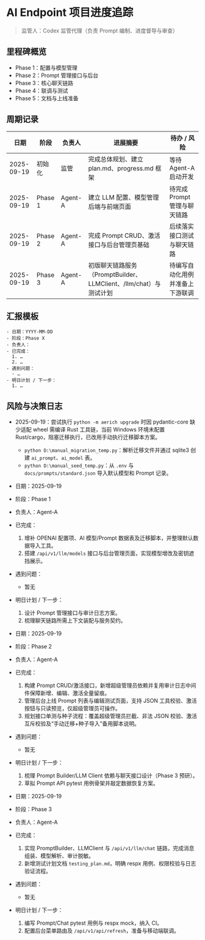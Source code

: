 # AI Endpoint 项目进度追踪

> 监管人：Codex 监管代理（负责 Prompt 编制、进度督导与审查）

## 里程碑概览
- Phase 1：配置与模型管理
- Phase 2：Prompt 管理接口与后台
- Phase 3：核心聊天链路
- Phase 4：联调与测试
- Phase 5：文档与上线准备

## 周期记录
| 日期 | 阶段 | 负责人 | 进展摘要 | 待办 / 风险 |
| --- | --- | --- | --- | --- |
| 2025-09-19 | 初始化 | 监管 | 完成总体规划、建立 plan.md、progress.md 框架 | 等待 Agent-A 启动开发 |
| 2025-09-19 | Phase 1 | Agent-A | 建立 LLM 配置、模型管理后端与前端页面 | 待完成 Prompt 管理与聊天链路 |
| 2025-09-19 | Phase 2 | Agent-A | 完成 Prompt CRUD、激活接口与后台管理页基础 | 后续落实接口测试与聊天链路 |
| 2025-09-19 | Phase 3 | Agent-A | 初版聊天链路服务（PromptBuilder、LLMClient、/llm/chat）与测试计划 | 待编写自动化用例并准备上下游联调 |

## 汇报模板
```
- 日期：YYYY-MM-DD
- 阶段：Phase X
- 负责人：
- 已完成：
  1. …
  2. …
- 遇到问题：
  - …
- 明日计划 / 下一步：
  1. …
```

## 风险与决策日志
- 2025-09-19：尝试执行 `python -m aerich upgrade` 时因 pydantic-core 缺少适配 wheel 需编译 Rust 工具链，当前 Windows 环境未配置 Rust/cargo，阻塞迁移执行，已改用手动执行迁移脚本方案。
  - `python D:\manual_migration_temp.py`：解析迁移文件并通过 sqlite3 创建 `ai_prompt`、`ai_model` 表。
  - `python D:\manual_seed_temp.py`：从 `.env` 与 `docs/prompts/standard.json` 导入默认模型和 Prompt 记录。

- 日期：2025-09-19
- 阶段：Phase 1
- 负责人：Agent-A
- 已完成：
  1. 增补 OPENAI 配置项、AI 模型/Prompt 数据表及迁移脚本，并整理默认数据导入工具。
  2. 搭建 `/api/v1/llm/models` 接口与后台管理页面，实现模型增改及密钥遮挡展示。
- 遇到问题：
  - 暂无
- 明日计划 / 下一步：
  1. 设计 Prompt 管理接口与审计日志方案。
  2. 梳理聊天链路所需上下文装配与服务契约。

- 日期：2025-09-19
- 阶段：Phase 2
- 负责人：Agent-A
- 已完成：
  1. 构建 Prompt CRUD/激活接口，新增超级管理员依赖并复用审计日志中间件保障新增、编辑、激活全量留痕。
  2. 管理后台上线 Prompt 列表与编辑测试页面，支持 JSON 工具校验、激活按钮与只读预览，仅超级管理员可操作。
  3. 规划接口单测与种子流程：覆盖超级管理员拦截、非法 JSON 校验、激活互斥校验及“手动迁移+种子导入”备用脚本说明。
- 遇到问题：
  - 暂无
- 明日计划 / 下一步：
  1. 梳理 Prompt Builder/LLM Client 依赖与聊天接口设计（Phase 3 预研）。
  2. 草拟 Prompt API pytest 用例骨架并敲定数据恢复方案。

- 日期：2025-09-19
- 阶段：Phase 3
- 负责人：Agent-A
- 已完成：
  1. 实现 PromptBuilder、LLMClient 与 `/api/v1/llm/chat` 链路，完成消息组装、模型解析、审计脱敏。
  2. 新增测试计划文档 `testing_plan.md`，明确 respx 用例、权限校验与日志验证流程。
- 遇到问题：
  - 暂无
- 明日计划 / 下一步：
  1. 编写 Prompt/Chat pytest 用例与 respx mock，纳入 CI。
  2. 配置后台菜单路由及 `/api/v1/api/refresh`，准备与移动端联调。
